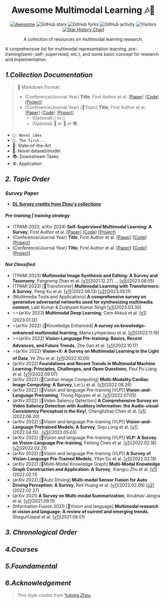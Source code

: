# <h1 align=center> Awesome Multimodal Learning 🎶📜</h1>



<div align=center>

<p>
 
[![Awesome](https://cdn.rawgit.com/sindresorhus/awesome/d7305f38d29fed78fa85652e3a63e154dd8e8829/media/badge.svg)](https://github.com/sindresorhus/awesome) 
![GitHub stars](https://img.shields.io/github/stars/csyfjiang/awesome-multimodal-learning.svg?color=red&style=for-the-badge) ![GitHub forks](https://img.shields.io/github/forks/csyfjiang/awesome-multimodal-learning.svg?color=yellow&style=for-the-badge) ![GitHub activity](https://img.shields.io/github/last-commit/csyfjiang/awesome-multimodal-learning?style=for-the-badge) 
![Visitors](https://visitor-badge.glitch.me/badge?page_id=csyfjiang/awesome-multimodal-learning) 
[![Star History Chart](https://api.star-history.com/svg?repos=csyfjiang/awesome-multimodal-learning&type=Date)](https://star-history.com/#csyfjiang/awesome-multimodal-learning&Date)
</p>

A collection of resources on multimodal learning research.
 
</div>

A conprehensive list for multimodal representation learning, pre-training(semi-,self-,supervsied, etc.), and some basic concept for research and implementation.

## <span id="head1"> *1.Collection Documentation* </span>

>🐌 Markdown Format:
>
> * (Conference/Journal Year) **Title**, First Author et al. [[Paper](URL)] [[Code](URL)] [[Project](URL)] <br/>
> * (Conference/Journal Year) [💬Topic] **Title**, First Author et al. [[Paper](URL)] [[Code](URL)] [[Project](URL)]
>     * (Optional) ```🌱``` or ```📌 ```
>     * (Optional) 🚀 or 👑 or 📚

* ```🌱: Novel idea```
* ```📌: The first...```
* 🚀: State-of-the-Art
* 👑: Novel dataset/model
* 📚: Downstream Tasks
* ⚙️: Application

## <span id="head2"> *2. Topic Order* </span>
### <span id="head21"> *Survey Paper* </span>
* <span id="head-survey"> **[DL Survey credits from Zhou's collections](https://github.com/Yutong-Zhou-cv/Awesome-Survey-Papers)**  </span>

#### <span id="head211"> *Pre-training | training strategy* </span>

* (TPAMI 2023, arXiv 2024) **Self-Supervised Multimodal Learning: A Survey**, First Author et al. [[Paper](URL)] [[Code](URL)] [[Project](URL)] <br/>
* (Conference/Journal Year) **Title**, First Author et al. [[Paper](URL)] [[Code](URL)] [[Project](URL)] <br/>
* (Conference/Journal Year) **Title**, First Author et al. [[Paper](URL)] [[Code](URL)] [[Project](URL)] <br/>

#### <span id="head212"> *Not Classified* </span>

* (TPAMI 2023) **Multimodal Image Synthesis and Editing: A Survey and Taxonomy**, Fangneng Zhan et al. [[v1](https://arxiv.org/abs/2112.13592v1)](2021.12.27) ... [[v5](https://arxiv.org/abs/2112.13592v5)](2023.08.05)
* (TPAMI 2023) [💬Transformer] **Multimodal Learning with Transformers: A Survey**, Peng Xu et al. [[v1](https://arxiv.org/abs/2206.06488)](2022.06.13) [[v2](https://ieeexplore.ieee.org/abstract/document/10123038)](2023.05.11)
* (Multimedia Tools and Applications) **A comprehensive survey on generative adversarial networks used for synthesizing multimedia content**, Lalit Kumar & Dushyant Kumar Singh [[v1](https://link.springer.com/article/10.1007/s11042-023-15138-x#Sec47)](2023.03.30)
* ⭐⭐(arXiv 2023) **Multimodal Deep Learning**, Cem Akkus et al. [[v1](https://arxiv.org/abs/2301.04856)](2023.01.12)
* ⭐(arXiv 2022) [💬Knowledge Enhanced] **A survey on knowledge-enhanced multimodal learning**, Maria Lymperaiou et al. [[v1](https://arxiv.org/abs/2211.12328)](2022.11.19)
* ⭐⭐(arXiv 2022) **Vision-Language Pre-training: Basics, Recent Advances, and Future Trends**, Zhe Gan et al. [[v1](https://arxiv.org/abs/2210.09263)](2022.10.17)
* ⭐(arXiv 2022) **Vision+X: A Survey on Multimodal Learning in the Light of Data**, Ye Zhu et al. [[v1](https://arxiv.org/abs/2210.02884)](2022.10.05)
* (arXiv 2022) **Foundations and Recent Trends in Multimodal Machine Learning: Principles, Challenges, and Open Questions**, Paul Pu Liang et al. [[v1](https://arxiv.org/abs/2209.03430)](2022.09.07)
* (arXiv 2022) [💬Cardiac Image Computing] **Multi-Modality Cardiac Image Computing: A Survey**, Lei Li et al. [[v1](https://arxiv.org/pdf/2208.12881.pdf)](2022.08.26)
* (arXiv 2022) [💬Vision and language Pre-training (VLP)] **Vision-and-Language Pretraining**, Thong Nguyen et al. [[v1](https://arxiv.org/abs/2207.01772)](2022.07.05)
* (arXiv 2022) [💬Video Saliency Detection] **A Comprehensive Survey on Video Saliency Detection with Auditory Information: the Audio-visual Consistency Perceptual is the Key!**, Chenglizhao Chen et al. [[v1](https://arxiv.org/abs/2206.13390)](2022.06.20)
* (arXiv 2022) [💬Vision and language Pre-training (VLP)] **Vision-and-Language Pretrained Models: A Survey**, Siqu Long et al. [[v1](https://arxiv.org/abs/2204.07356v1)](2022.04.15)...[[v5](https://arxiv.org/abs/2204.07356v5)](2022.05.03) 
* (arXiv 2022) [💬Vision and language Pre-training (VLP)] **VLP: A Survey on Vision-Language Pre-training**, Feilong Chen et al. [[v1](https://arxiv.org/abs/2202.09061v1)](2022.02.18) [[v2](https://arxiv.org/abs/2202.09061v2)](2022.02.21) 
* (arXiv 2022) [💬Vision and language Pre-training (VLP)] **A Survey of Vision-Language Pre-Trained Models**, Yifan Du et al. [[v1](https://arxiv.org/abs/2202.10936)](2022.02.18) 
* (arXiv 2022) [💬Multi-Modal Knowledge Graph] **Multi-Modal Knowledge Graph Construction and Application: A Survey**, Xiangru Zhu et al. [[v1](https://arxiv.org/pdf/2202.05786.pdf)](2022.02.11) 
* (arXiv 2022) [💬Auto Driving] **Multi-modal Sensor Fusion for Auto Driving Perception: A Survey**, Keli Huang et al. [[v1](https://arxiv.org/abs/2202.02703v1)](2022.02.06) [[v2](https://arxiv.org/abs/2202.02703)](2022.02.27) 
* (arXiv 2021) **A Survey on Multi-modal Summarization**, Anubhav Jangra et al. [[v1](https://arxiv.org/pdf/2109.05199.pdf)](2021.09.11) 
* (Information Fusion 2021) [💬Vision and language] **Multimodal research in vision and language: A review of current and emerging trends**, ShagunUppal et al. [[v1](https://www.sciencedirect.com/science/article/pii/S1566253521001512)](2021.08.01) 

## <span id="head3"> *3. Chronological Order* </span>
## <span id="head4"> *4.Courses* </span>
## <span id="head4"> *5.Foundamental* </span>
## <span id="head4"> *6.Acknowledgement* </span>

> This style credits from  [Yutong Zhou](https://github.com/Yutong-Zhou-cv/Awesome-Multimodality)
